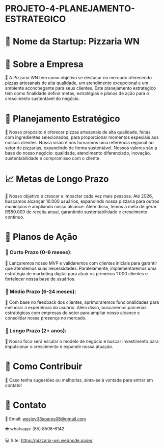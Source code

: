 # PROJETO-4-PLANEJAMENTO-ESTRATEGICO
# 📌 Nome da Startup: Pizzaria WN

# 🏢 Sobre a Empresa 

📌 A Pizzaria WN tem como objetivo se destacar no mercado 
oferecendo pizzas artesanais de alta qualidade, um atendimento 
excepcional e um ambiente aconchegante para seus clientes. 
Este planejamento estratégico tem como finalidade definir metas, 
estratégias e planos de ação para o crescimento sustentável do negócio.

# 🎯 Planejamento Estratégico 
📌 Nosso propósito é oferecer pizzas artesanais de alta qualidade, feitas com 
ingredientes selecionados, para proporcionar momentos especiais aos nossos clientes.
Nossa visão é nos tornarmos uma referência regional no setor de pizzarias, 
expandindo de forma sustentável.
Nossos valores são a base do nosso negócio: qualidade, atendimento 
diferenciado, inovação, sustentabilidade e compromisso com o cliente.

# 📈 Metas de Longo Prazo 

📌 Nosso objetivo é crescer e impactar cada vez mais pessoas. 
Até 2026, buscamos alcançar 10.000 usuários, expandindo nossa
pizzaria para outros municípios e ampliando nosso alcance. 
Além disso, temos a meta de gerar R$50.000 de receita anual, 
garantindo sustentabilidade e crescimento contínuo.

# 🚀 Planos de Ação 

<h3> 🚀 Curto Prazo (0-6 meses): </h3>
📌 Lançaremos nosso MVP e validaremos com clientes iniciais 
para garantir que atendemos suas necessidades. Paralelamente, 
implementaremos uma estratégia de marketing digital para atrair 
os primeiros 1.000 clientes e fortalecer nossa base de usuários.

<h3> 🚀 Médio Prazo (6-24 meses): </h3>
📌 Com base no feedback dos clientes, aprimoraremos funcionalidades 
para melhorar a experiência do usuário. Além disso, buscaremos 
parcerias estratégicas com empresas do setor para ampliar nosso 
alcance e consolidar nossa presença no mercado.

<h3> 🚀 Longo Prazo (2+ anos): </h3>
📌 Nosso foco será escalar o modelo de negócio e buscar investimento 
para impulsionar o crescimento e expandir nossa atuação.



# 📝 Como Contribuir 

📌 Caso tenha sugestões ou melhorias, sinta-se à vontade para entrar em contato!

# 📧 Contato 

📧 Email: wesley03soares08@gmail.com

☎️ whatsapp: (85) 8508-6142

💻 Site: https://pizzaria-wn.webnode.page/ 

